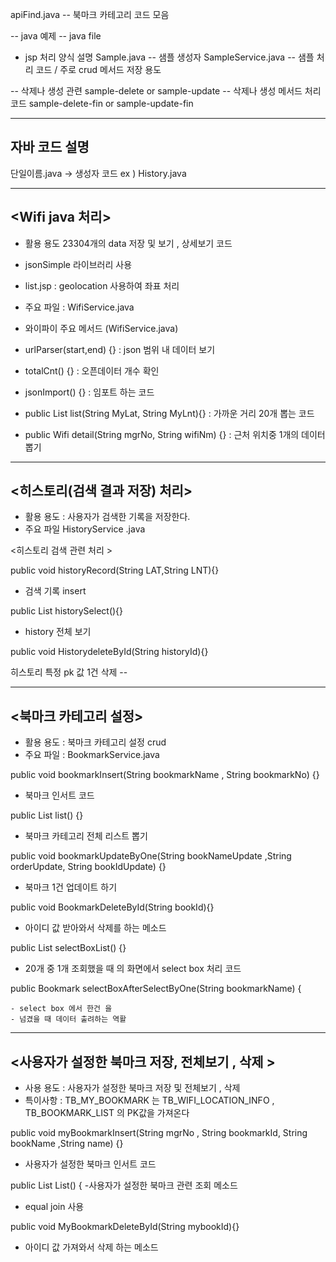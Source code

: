 apiFind.java
-- 북마크 카테고리 코드 모음 

-- java 예제 
-- java file  

- jsp 처리 양식 설명 
Sample.java -- 샘플 생성자 
SampleService.java -- 샘플 처리 코드 / 주로 crud 메서드 저장 용도  

-- 삭제나 생성 관련 
sample-delete or sample-update
-- 삭제나 생성 메서드 처리 코드 
sample-delete-fin or sample-update-fin 

-----------------------------------
자바 코드 설명 
----------------------------------- 
단일이름.java -> 생성자 코드 
ex ) History.java 

------------------------------------------
<Wifi java 처리>
------------------------------------------

- 활용 용도 23304개의 data 저장 및 보기 , 상세보기 코드 

- jsonSimple 라이브러리 사용 

- list.jsp : geolocation 사용하여 좌표 처리 

- 주요 파일 : WifiService.java 

- 와이파이 주요 메서드 (WifiService.java)

- urlParser(start,end) {} : json 범위 내 데이터 보기 

- totalCnt() {} : 오픈데이터 개수 확인 

- jsonImport() {} : 임포트 하는 코드 

- public List<Wifi> list(String MyLat, String MyLnt){} 
: 가까운 거리 20개 뽑는 코드 

- public Wifi detail(String mgrNo, String wifiNm) {}
:  근처 위치중 1개의 데이터 뽑기  

------------------------------------------
<히스토리(검색 결과 저장) 처리>
------------------------------------------

- 활용 용도 : 사용자가 검색한 기록을 저장한다. 
- 주요 파일 HistoryService .java 


<히스토리 검색 관련 처리 >

 public void historyRecord(String LAT,String LNT){}
 - 검색 기록 insert 
 
 public List<History> historySelect(){}
 - history 전체 보기 
 
  public void HistorydeleteById(String historyId){}
  
 히스토리 특정 pk 값 1건 삭제 --

------------------------------------------
<북마크 카테고리 설정>
------------------------------------------
- 활용 용도 : 북마크 카테고리 설정 crud 
- 주요 파일 : BookmarkService.java 

public void bookmarkInsert(String bookmarkName , String bookmarkNo) {}
- 북마크 인서트 코드 

public List<Bookmark> list() {} 
- 북마크 카테고리 전체 리스트 뽑기 

public void bookmarkUpdateByOne(String bookNameUpdate ,String orderUpdate, String bookIdUpdate) {} 
- 북마크 1건 업데이트 하기 

public void BookmarkDeleteById(String bookId){} 
- 아이디 값 받아와서 삭제를 하는 메소드 

 public List<Bookmark> selectBoxList() {}
 -   20개 중 1개 조회했을 때 의 화면에서 
	 select box 처리 코드 
 
  public Bookmark selectBoxAfterSelectByOne(String bookmarkName) {
  
    - select box 에서 한건 을 
	- 넘겼을 때 데이터 출려하는 역활 
	
------------------------------------------
<사용자가 설정한 북마크 저장, 전체보기 , 삭제 >
------------------------------------------	
- 사용 용도 : 사용자가 설정한 북마크 저장 및 전체보기 , 삭제 
- 특이사항 : TB_MY_BOOKMARK 는 TB_WIFI_LOCATION_INFO , TB_BOOKMARK_LIST 의 PK값을 가져온다
  

public void myBookmarkInsert(String mgrNo , String bookmarkId, String bookName ,String name) {} 
  - 사용자가 설정한 북마크 인서트 코드 
  
   public List<MyBookMark> List() {
   -사용자가 설정한 북마크 관련 조회 메소드 
   - equal join 사용 
   
public void MyBookmarkDeleteById(String mybookId){} 
  - 아이디 값 가져와서 삭제 하는 메소드 
     
